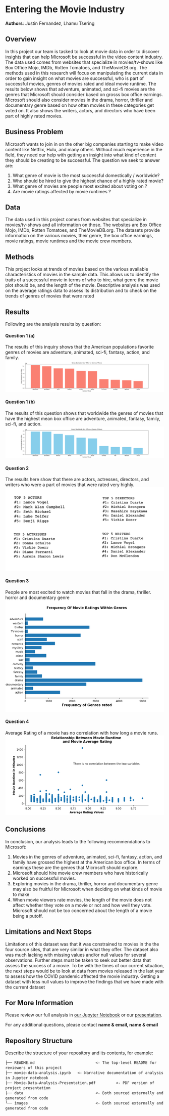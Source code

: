 # Entering the Movie Industry

**Authors**: Justin Fernandez, Lhamu Tsering

## Overview


In this project our team is tasked to look at movie data in order to discover insights that can help Microsoft be successful in the video content industry. The data used comes from websites that specialize in movies/tv-shows like Box Office Mojo, IMDb, Rotten Tomatoes, and TheMovieDB.org. The methods used in this research will focus on manipulating the current data in order to gain insight on what movies are successful, who is part of successful movies, genres of movies rated and ideal movie runtime. The results below shows that adventure, animated, and sci-fi movies are the genres that Microsoft should consider based on grosss box office earnings. Microsoft should also consider movies in the drama, horror, thriller and documentary genre based on how often movies in these categories get voted on. It also shows the writers, actors, and directors who have been part of highly rated movies.


## Business Problem


Microsoft wants to join in on the other big companies starting to make video content like Netflix, Hulu, and many others. Without much experience in the field, they need our help with getting an insight into what kind of content they should be creating to be successful. The question we seek to answer are:

1. What genre of movie is the most successful domestically / worldwide?
2. Who should be hired to give the highest chance of a highly rated movie?
3. What genre of movies are people most excited about voting on ?
4. Are movie ratings affected by movie runtimes ?


## Data


The data used in this project comes from websites that specialize in movies/tv-shows and all information on those. The websites are Box Office Mojo, IMDb, Rotten Tomatoes, and TheMovieDB.org.
The datasets provide information on the various movies, their genre, the box office earnings, movie ratings, movie runtimes and the movie crew members.


## Methods


This project looks at trends of movies based on the various available characteristics of movies in the sample data. This allows us to identify the traits of a successful movie in terms of who to hire, what genre the movie plot should be, and the length of the movie.
Descriptive analysis was used on the average ratings data to assess its distribution and to check on the trends of genres of movies that were rated


## Results

Following are the analysis results by question:

#### Question 1 (a)
The results of this inquiry shows that the American populations favorite genres of movies are adventure, animated, sci-fi, fantasy, action, and family.
![Box Office Domestic](./images/Genre_vs_boxoffice.png)

#### Question 1 (b)
The results of this question shows that worldwide the genres of movies that have the highest mean box office are adventure, animated, fantasy, family, sci-fi, and action.
![Box Office Worldwide](./images/Genre_vs_WWboxoffice.png)

#### Question 2
The results here show that there are actors, actresses, directors, and writers who were a part of movies that were rated very highly.
![Personnel to Hire](./images/who_to_hire.png)

#### Question 3
People are most excited to watch movies that fall in the drama, thriller. horror and documentary genre
![Genre of movies rated](./images/No_of_ratings_within_genre.png)

#### Question 4
Average Rating of a movie has no correlation with how long a movie runs.
![Movie runtime](./images/Movie_Runtime_and_Average_Rating_Corr.png)

## Conclusions

In conclusion, our analysis leads to the following recommendations to Microsoft:

1. Movies in the genres of adventure, animated, sci-fi, fantasy, action, and family have grossed the highest at the American box office. In terms of earnings these are the genres that Microsoft should explore.
2. Microsoft should hire movie crew members who have historically worked on successful movies.
3. Exploring movies in the drama, thriller, horror and documentary genre may also be fruitful for Microsoft when deciding on what kinds of movie to make
4. When movie viewers rate movies, the length of the movie does not affect whether they vote on a movie or not and how well they vote. Microsoft should not be too concerned about the length of a movie being a putoff.


## Limitations and Next Steps

Limitations of this dataset was that it was constrained to movies in the the four source sites, that are very similar in what they offer. The dataset also was much lacking with missing values and/or null values for several observations. Further steps must be taken to seek out better data that assess the success of a movie.
To be with the times of our current situation, the next steps would be to look at data from movies released in the last year to assess how the COVID pandemic affected the movie industry. Getting a dataset with less null values to improve the findings that we have made with the current dataset


## For More Information

Please review our full analysis in [our Jupyter Notebook](./movie-data-analysis.ipynb) or our [presentation](./Movie-Data-Analysis-Presentation.pdf).

For any additional questions, please contact **name & email, name & email**

## Repository Structure

Describe the structure of your repository and its contents, for example:

```
├── README.md                           <- The top-level README for reviewers of this project
├── movie-data-analysis.ipynb   <- Narrative documentation of analysis in Jupyter notebook
├── Movie-Data-Analysis-Presentation.pdf         <- PDF version of project presentation
├── data                                <- Both sourced externally and generated from code
└── images                              <- Both sourced externally and generated from code
```

